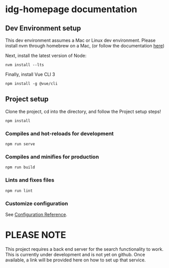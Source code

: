 # idg-homepage documentation

## Dev Environment setup
This dev environment assumes a Mac or Linux dev environment.
Please install nvm through homebrew on a Mac, (or follow the documentation [here](https://github.com/nvm-sh/nvm#installing-and-updating))

Next, install the latest version of Node:
```
nvm install --lts
```

Finally, install Vue CLI 3
```
npm install -g @vue/cli
```

## Project setup
Clone the project, cd into the directory, and follow the Project setup steps!

```
npm install
```

### Compiles and hot-reloads for development
```
npm run serve
```

### Compiles and minifies for production
```
npm run build
```

### Lints and fixes files
```
npm run lint
```

### Customize configuration
See [Configuration Reference](https://cli.vuejs.org/config/).

# PLEASE NOTE
This project requires a back end server for the search functionality to work. This is currently under development and is not yet on github. Once available, a link will be provided here on how to set up that service.